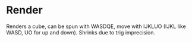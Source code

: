 # Render
Renders a cube, can be spun with WASDQE, move with IJKLUO (IJKL like WASD, UO for up and down). Shrinks due to trig imprecision.
